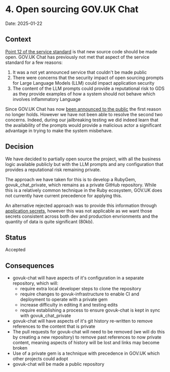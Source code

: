 # 4. Open sourcing GOV.UK Chat

Date: 2025-01-22

## Context

[Point 12 of the service standard](https://www.gov.uk/service-manual/service-standard/point-12-make-new-source-code-open) is that new source code should be made open. GOV.UK Chat has previously not met that aspect of the service standard for a few reasons:

1. It was a not yet announced service that couldn't be made public 
2. There were concerns that the security impact of open sourcing prompts for Large Language Models (LLM) could impact application security
3. The content of the LLM prompts could provide a reputational risk to GDS as they provide examples of how a system should not behave which involves inflammatory Language

Since GOV.UK Chat has now [been announced to the public](https://insidegovuk.blog.gov.uk/2024/01/18/the-findings-of-our-first-generative-ai-experiment-gov-uk-chat/) the first reason no longer holds. However we have not been able to resolve the second two concerns. Indeed, during our jailbreaking testing we did indeed learn that the availability of the prompts would provide a malicious actor a significant advantage in trying to make the system misbehave.

## Decision

We have decided to partially open source the project, with all the business logic available publicly but with the LLM prompts and any configuration that provides a reputational risk remaining private.

The approach we have taken for this is to develop a RubyGem, govuk_chat_private, which remains as a private GitHub repository. While this is a relatively common technique in the Ruby ecosystem, GOV.UK does not currently have current precedence for applying this.

An alternative rejected approach was to provide this information through [application secrets](https://docs.publishing.service.gov.uk/kubernetes/manage-app/manage-secrets/), however this was not applicable as we want those secrets consistent across both dev and production envrionments and the quantity of data is quite significant (80kb).

## Status

Accepted

## Consequences

- govuk-chat will have aspects of it's configuration in a separate repository, which will:
  - require extra local developer steps to clone the repository
  - require changes to govuk-infrastructure to enable CI and deployment to operate with a private gem
  - increase difficulty in editing it and testing edits
  - require establishing a process to ensure govuk-chat is kept in sync with govuk_chat_private
- govuk-chat will have aspects of it's git history re-written to remove references to the content that is private
- The pull requests for govuk-chat will need to be removed (we will do this by creating a new repository) to remove past references to now private content, meaning aspects of history will be lost and links may become broken
- Use of a private gem is a technique with precedence in GOV.UK which other projects could adopt
- govuk-chat will be made a public repository
